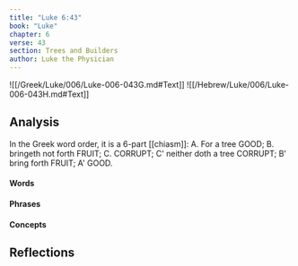 ```yaml
---
title: "Luke 6:43"
book: "Luke"
chapter: 6
verse: 43
section: Trees and Builders
author: Luke the Physician
---
```

![[/Greek/Luke/006/Luke-006-043G.md#Text]]
![[/Hebrew/Luke/006/Luke-006-043H.md#Text]]

## Analysis

In the Greek word order, it is a 6-part [[chiasm]]: A. For a tree GOOD; B. bringeth not forth FRUIT; C. CORRUPT; C' neither doth a tree CORRUPT; B' bring forth FRUIT; A' GOOD.

#### Words

#### Phrases

#### Concepts

## Reflections
